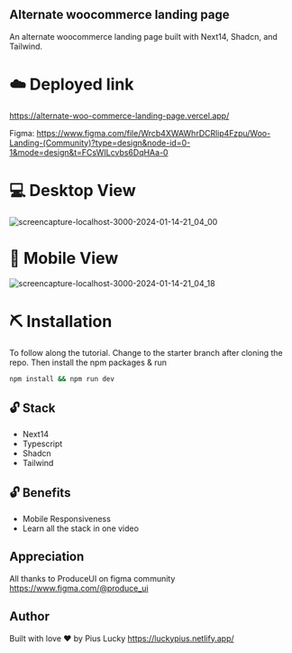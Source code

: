 ## Alternate woocommerce  landing page

An alternate woocommerce landing page built with Next14, Shadcn, and Tailwind.

# ☁️ Deployed link
https://alternate-woo-commerce-landing-page.vercel.app/




Figma:  https://www.figma.com/file/Wrcb4XWAWhrDCRlip4Fzpu/Woo-Landing-(Community)?type=design&node-id=0-1&mode=design&t=FCsWILcvbs6DqHAa-0

# 💻 Desktop View
![screencapture-localhost-3000-2024-01-14-21_04_00](https://github.com/PiusLucky/alternate-woo-commerce-landing-page/assets/32282934/a129664e-eafb-43bb-840d-7eb85b8081fe)


# 📱 Mobile View
![screencapture-localhost-3000-2024-01-14-21_04_18](https://github.com/PiusLucky/alternate-woo-commerce-landing-page/assets/32282934/f1d49c33-2f2f-45b6-850b-33ccb41b9fc0)

# ⛏️ Installation
To follow along the tutorial. Change to the starter branch  after cloning the repo.
Then install the npm packages & run
```bash
npm install && npm run dev
```


## 🔓 Stack
- Next14
- Typescript
- Shadcn
- Tailwind

## 🔓 Benefits
- Mobile Responsiveness
- Learn all the stack in one video

## Appreciation
All thanks to ProduceUI on  figma community
https://www.figma.com/@produce_ui

## Author
Built with love ❤️ by Pius Lucky https://luckypius.netlify.app/



